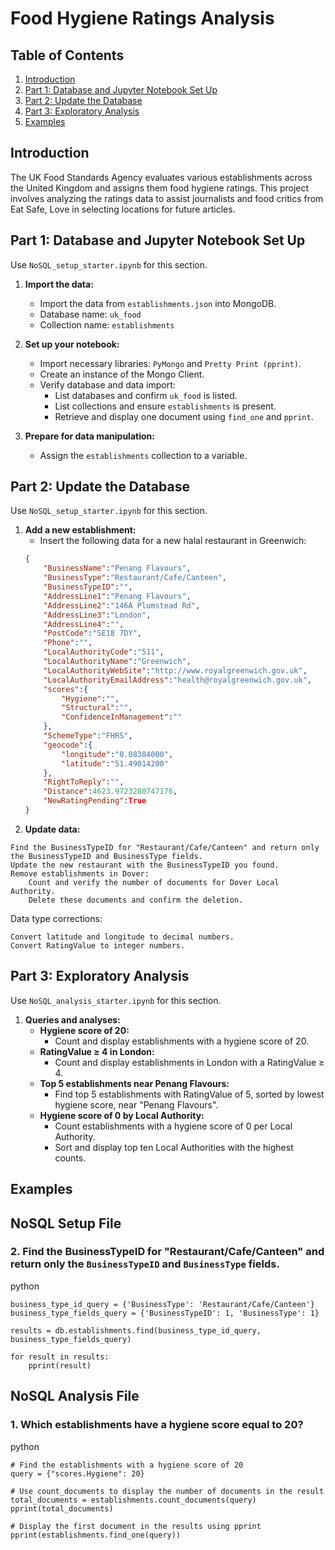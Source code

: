 # Food Hygiene Ratings Analysis

## Table of Contents

1. [Introduction](#introduction)
2. [Part 1: Database and Jupyter Notebook Set Up](#part-1-database-and-jupyter-notebook-set-up)
3. [Part 2: Update the Database](#part-2-update-the-database)
4. [Part 3: Exploratory Analysis](#part-3-exploratory-analysis)
5. [Examples](#examples)


## Introduction

The UK Food Standards Agency evaluates various establishments across the United Kingdom and assigns them food hygiene ratings. This project involves analyzing the ratings data to assist journalists and food critics from Eat Safe, Love in selecting locations for future articles.

## Part 1: Database and Jupyter Notebook Set Up

Use `NoSQL_setup_starter.ipynb` for this section.

1. **Import the data:**
   - Import the data from `establishments.json` into MongoDB.
   - Database name: `uk_food`
   - Collection name: `establishments`

2. **Set up your notebook:**
   - Import necessary libraries: `PyMongo` and `Pretty Print (pprint)`.
   - Create an instance of the Mongo Client.
   - Verify database and data import:
     - List databases and confirm `uk_food` is listed.
     - List collections and ensure `establishments` is present.
     - Retrieve and display one document using `find_one` and `pprint`.

3. **Prepare for data manipulation:**
   - Assign the `establishments` collection to a variable.

## Part 2: Update the Database

Use `NoSQL_setup_starter.ipynb` for this section.

1. **Add a new establishment:**
   - Insert the following data for a new halal restaurant in Greenwich:
   ```json
   {
       "BusinessName":"Penang Flavours",
       "BusinessType":"Restaurant/Cafe/Canteen",
       "BusinessTypeID":"",
       "AddressLine1":"Penang Flavours",
       "AddressLine2":"146A Plumstead Rd",
       "AddressLine3":"London",
       "AddressLine4":"",
       "PostCode":"SE18 7DY",
       "Phone":"",
       "LocalAuthorityCode":"511",
       "LocalAuthorityName":"Greenwich",
       "LocalAuthorityWebSite":"http://www.royalgreenwich.gov.uk",
       "LocalAuthorityEmailAddress":"health@royalgreenwich.gov.uk",
       "scores":{
           "Hygiene":"",
           "Structural":"",
           "ConfidenceInManagement":""
       },
       "SchemeType":"FHRS",
       "geocode":{
           "longitude":"0.08384000",
           "latitude":"51.49014200"
       },
       "RightToReply":"",
       "Distance":4623.9723280747176,
       "NewRatingPending":True
   }
  2. **Update data:**

    Find the BusinessTypeID for "Restaurant/Cafe/Canteen" and return only the BusinessTypeID and BusinessType fields.
    Update the new restaurant with the BusinessTypeID you found.
    Remove establishments in Dover:
        Count and verify the number of documents for Dover Local Authority.
        Delete these documents and confirm the deletion.

Data type corrections:

    Convert latitude and longitude to decimal numbers.
    Convert RatingValue to integer numbers.

## Part 3: Exploratory Analysis

Use `NoSQL_analysis_starter.ipynb` for this section.

1. **Queries and analyses:**
   - **Hygiene score of 20:**
     - Count and display establishments with a hygiene score of 20.
   - **RatingValue ≥ 4 in London:**
     - Count and display establishments in London with a RatingValue ≥ 4.
   - **Top 5 establishments near Penang Flavours:**
     - Find top 5 establishments with RatingValue of 5, sorted by lowest hygiene score, near "Penang Flavours".
   - **Hygiene score of 0 by Local Authority:**
     - Count establishments with a hygiene score of 0 per Local Authority.
     - Sort and display top ten Local Authorities with the highest counts.

## Examples

## NoSQL Setup File
### 2. Find the BusinessTypeID for "Restaurant/Cafe/Canteen" and return only the `BusinessTypeID` and `BusinessType` fields.
python
```
business_type_id_query = {'BusinessType': 'Restaurant/Cafe/Canteen'}
business_type_fields_query = {'BusinessTypeID': 1, 'BusinessType': 1}

results = db.establishments.find(business_type_id_query, business_type_fields_query)

for result in results:
    pprint(result)
```
## NoSQL Analysis File
### 1. Which establishments have a hygiene score equal to 20?
python
```
# Find the establishments with a hygiene score of 20
query = {"scores.Hygiene": 20}

# Use count_documents to display the number of documents in the result
total_documents = establishments.count_documents(query)
pprint(total_documents)

# Display the first document in the results using pprint
pprint(establishments.find_one(query))
```
